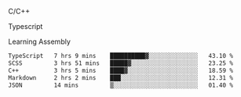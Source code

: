 <p>C/C++</p>
<p> Typescript</p>
<p>Learning Assembly</p>

<!--START_SECTION:waka-->

```txt
TypeScript   7 hrs 9 mins    ██████████▓░░░░░░░░░░░░░░   43.10 %
SCSS         3 hrs 51 mins   █████▓░░░░░░░░░░░░░░░░░░░   23.25 %
C++          3 hrs 5 mins    ████▓░░░░░░░░░░░░░░░░░░░░   18.59 %
Markdown     2 hrs 2 mins    ███░░░░░░░░░░░░░░░░░░░░░░   12.31 %
JSON         14 mins         ▒░░░░░░░░░░░░░░░░░░░░░░░░   01.40 %
```

<!--END_SECTION:waka-->
